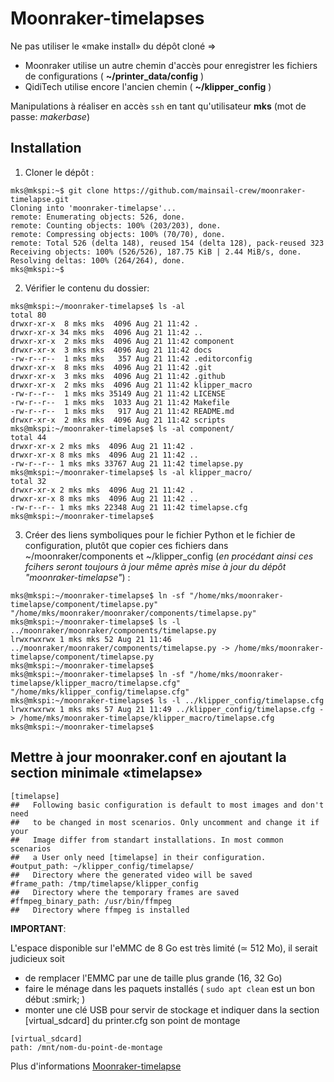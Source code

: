 # Moonraker-timelapses

Ne pas utiliser le «make install» du dépôt cloné => 
- Moonraker utilise un autre chemin d'accès pour enregistrer les fichiers de configurations ( **~/printer_data/config** )
- QidiTech utilise encore l'ancien chemin ( **~/klipper_config** )

Manipulations à réaliser en accès `ssh` en tant qu'utilisateur **mks** (mot de passe: *makerbase*) 

## Installation

1. Cloner le dépôt :

```
mks@mkspi:~$ git clone https://github.com/mainsail-crew/moonraker-timelapse.git
Cloning into 'moonraker-timelapse'...
remote: Enumerating objects: 526, done.
remote: Counting objects: 100% (203/203), done.
remote: Compressing objects: 100% (70/70), done.
remote: Total 526 (delta 148), reused 154 (delta 128), pack-reused 323
Receiving objects: 100% (526/526), 187.75 KiB | 2.44 MiB/s, done.
Resolving deltas: 100% (264/264), done.
mks@mkspi:~$
```
2. Vérifier le contenu du dossier:

```
mks@mkspi:~/moonraker-timelapse$ ls -al
total 80
drwxr-xr-x  8 mks mks  4096 Aug 21 11:42 .
drwxr-xr-x 34 mks mks  4096 Aug 21 11:42 ..
drwxr-xr-x  2 mks mks  4096 Aug 21 11:42 component
drwxr-xr-x  3 mks mks  4096 Aug 21 11:42 docs
-rw-r--r--  1 mks mks   357 Aug 21 11:42 .editorconfig
drwxr-xr-x  8 mks mks  4096 Aug 21 11:42 .git
drwxr-xr-x  3 mks mks  4096 Aug 21 11:42 .github
drwxr-xr-x  2 mks mks  4096 Aug 21 11:42 klipper_macro
-rw-r--r--  1 mks mks 35149 Aug 21 11:42 LICENSE
-rw-r--r--  1 mks mks  1033 Aug 21 11:42 Makefile
-rw-r--r--  1 mks mks   917 Aug 21 11:42 README.md
drwxr-xr-x  2 mks mks  4096 Aug 21 11:42 scripts
mks@mkspi:~/moonraker-timelapse$ ls -al component/
total 44
drwxr-xr-x 2 mks mks  4096 Aug 21 11:42 .
drwxr-xr-x 8 mks mks  4096 Aug 21 11:42 ..
-rw-r--r-- 1 mks mks 33767 Aug 21 11:42 timelapse.py
mks@mkspi:~/moonraker-timelapse$ ls -al klipper_macro/
total 32
drwxr-xr-x 2 mks mks  4096 Aug 21 11:42 .
drwxr-xr-x 8 mks mks  4096 Aug 21 11:42 ..
-rw-r--r-- 1 mks mks 22348 Aug 21 11:42 timelapse.cfg
mks@mkspi:~/moonraker-timelapse$
```
3. Créer des liens symboliques pour le fichier Python et le fichier de configuration, plutôt que copier ces fichiers dans ~/moonraker/components et ~/klipper_config (*en procédant ainsi ces fcihers seront toujours à jour même après mise à jour du dépôt "moonraker-timelapse"*) :

```
mks@mkspi:~/moonraker-timelapse$ ln -sf "/home/mks/moonraker-timelapse/component/timelapse.py" "/home/mks/moonraker/moonraker/components/timelapse.py"
mks@mkspi:~/moonraker-timelapse$ ls -l ../moonraker/moonraker/components/timelapse.py
lrwxrwxrwx 1 mks mks 52 Aug 21 11:46 ../moonraker/moonraker/components/timelapse.py -> /home/mks/moonraker-timelapse/component/timelapse.py
mks@mkspi:~/moonraker-timelapse$
mks@mkspi:~/moonraker-timelapse$ ln -sf "/home/mks/moonraker-timelapse/klipper_macro/timelapse.cfg" "/home/mks/klipper_config/timelapse.cfg"
mks@mkspi:~/moonraker-timelapse$ ls -l ../klipper_config/timelapse.cfg
lrwxrwxrwx 1 mks mks 57 Aug 21 11:49 ../klipper_config/timelapse.cfg -> /home/mks/moonraker-timelapse/klipper_macro/timelapse.cfg
mks@mkspi:~/moonraker-timelapse$
```

## Mettre à jour moonraker.conf en ajoutant la section minimale «timelapse»

```
[timelapse]
##   Following basic configuration is default to most images and don't need
##   to be changed in most scenarios. Only uncomment and change it if your
##   Image differ from standart installations. In most common scenarios
##   a User only need [timelapse] in their configuration.
#output_path: ~/klipper_config/timelapse/
##   Directory where the generated video will be saved
#frame_path: /tmp/timelapse/klipper_config
##   Directory where the temporary frames are saved
#ffmpeg_binary_path: /usr/bin/ffmpeg
##   Directory where ffmpeg is installed
```

**IMPORTANT**:

L'espace disponible sur l'eMMC de 8 Go est très limité (≃ 512 Mo), il serait judicieux soit 
 - de remplacer l'EMMC par une de taille plus grande (16, 32 Go)
 - faire le ménage dans les paquets installés ( `sudo apt clean` est un bon début :smirk; )
 - monter une clé USB pour servir de stockage et indiquer dans la section [virtual_sdcard] du printer.cfg son point de montage

```
[virtual_sdcard]
path: /mnt/nom-du-point-de-montage
```

Plus d'informations [Moonraker-timelapse](https://github.com/mainsail-crew/moonraker-timelapse)

